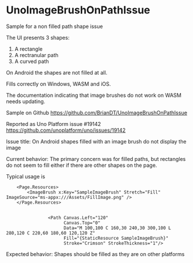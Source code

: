 # UnoImageBrushOnPathIssue
Sample for a non filled path shape issue

The UI presents 3 shapes:
1. A rectangle
2. A rectranular path
3. A curved path

On Android the shapes are not filled at all.

Fills correctly on Windows, WASM and iOS.

The documentation indicating that image brushes do not work on WASM needs updating.

Sample on Github https://github.com/BrianDT/UnoImageBrushOnPathIssue

Reported as Uno Platform issue #19142
https://github.com/unoplatform/uno/issues/19142

Issue title:
On Android shapes filled with an image brush do not display the image

Current behavior:
The primary concern was for filled paths, but rectangles do not seem to fill either if there are other shapes on the page.

Typical usage is
```
    <Page.Resources>
        <ImageBrush x:Key="SampleImageBrush" Stretch="Fill" ImageSource="ms-appx:///Assets/FillImage.png" />
    </Page.Resources>


                <Path Canvas.Left="120"
                      Canvas.Top="0"
                      Data="M 100,100 C 160,30 240,30 300,100 L 280,120 C 220,60 180,60 120,120 Z"
                      Fill="{StaticResource SampleImageBrush}"
                      Stroke="Crimson" StrokeThickness="1"/>
```

Expected behavior:
Shapes should be filled as they are on other platforms
